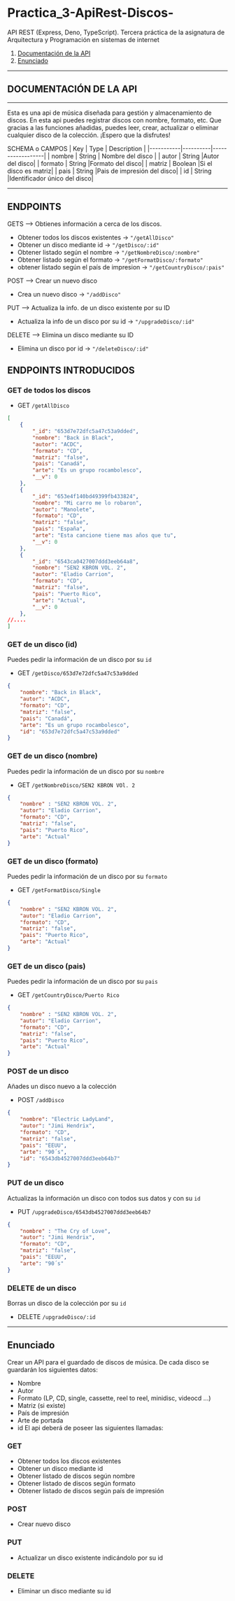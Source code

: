 # Practica_3-ApiRest-Discos-
API REST (Express, Deno, TypeScript).  Tercera práctica de la asignatura de Arquitectura y Programación en sistemas de internet
1. [Documentación de la API](#documentacion-de-la-api)
2. [Enunciado](#enunciado)
____________________________________________________________
## DOCUMENTACIÓN DE LA API
------------------------------------------------------------
Esta es una api de música diseñada para gestión y almacenamiento de discos. En esta api puedes registrar discos con nombre, formato, 
etc. Que gracias a las funciones añadidas, puedes leer, crear, actualizar o eliminar cualquier disco de la colección.
¡Espero que la disfrutes!

SCHEMA o CAMPOS
|    Key    |    Type  |    Description   |
|-----------|----------|------------------|
|   nombre  |  String  | Nombre del disco |
|   autor   |  String  |Autor del disco|
|  formato  |  String  |Formato del disco|
|  matriz   |  Boolean |Si el disco es matriz|
|    pais   |  String  |Pais de impresión del disco|
|    id     |  String  |Identificador único del disco|
_____________________________________________________________
## ENDPOINTS
GETS --> Obtienes información a cerca de los discos.
- Obtener todos los discos existentes -> ``` "/getAllDisco" ```
- Obtener un disco mediante id -> ``` "/getDisco/:id" ```
- Obtener listado según el nombre -> ``` "/getNombreDisco/:nombre" ```
- Obtener listado según el formato -> ``` "/getFormatDisco/:formato" ```
- obtener listado según el país de impresion -> ``` "/getCountryDisco/:pais" ```

POST --> Crear un nuevo disco
- Crea un nuevo disco -> ``` "/addDisco" ```

PUT --> Actualiza la info. de un disco existente por su ID
- Actualiza la info de un disco por su id -> ``` "/upgradeDisco/:id" ```

DELETE --> Elimina un disco mediante su ID
- Elimina un disco por id -> ``` "/deleteDisco/:id" ```

## ENDPOINTS INTRODUCIDOS
### GET de todos los discos
- GET `/getAllDisco`
````json
[
    {
        "_id": "653d7e72dfc5a47c53a9dded",
        "nombre": "Back in Black",
        "autor": "ACDC",
        "formato": "CD",
        "matriz": "false",
        "pais": "Canadá",
        "arte": "Es un grupo rocambolesco",
        "__v": 0
    },
    {
        "_id": "653e4f140bd49399fb433824",
        "nombre": "Mi carro me lo robaron",
        "autor": "Manolete",
        "formato": "CD",
        "matriz": "false",
        "pais": "España",
        "arte": "Esta cancione tiene mas años que tu",
        "__v": 0
    },
    {
        "_id": "6543ca0427007ddd3eeb64a8",
        "nombre": "SEN2 KBRON VOL. 2",
        "autor": "Eladio Carrion",
        "formato": "CD",
        "matriz": "false",
        "pais": "Puerto Rico",
        "arte": "Actual",
        "__v": 0
    },
//....
]
````
### GET de un disco (id)
Puedes pedir la información de un disco por su `id`
- GET `/getDisco/653d7e72dfc5a47c53a9dded`
````json
{
    "nombre": "Back in Black",
    "autor": "ACDC",
    "formato": "CD",
    "matriz": "false",
    "pais": "Canadá",
    "arte": "Es un grupo rocambolesco",
    "id": "653d7e72dfc5a47c53a9dded"
}
````
### GET de un disco (nombre)
Puedes pedir la información de un disco por su `nombre`
- GET `/getNombreDisco/SEN2 KBRON VOl. 2`
````json
{
    "nombre" : "SEN2 KBRON VOL. 2",
    "autor": "Eladio Carrion",
    "formato": "CD",
    "matriz": "false",
    "pais": "Puerto Rico",
    "arte": "Actual"
}
````
### GET de un disco (formato)
Puedes pedir la información de un disco por su `formato`
- GET `/getFormatDisco/Single`
````json
{
    "nombre" : "SEN2 KBRON VOL. 2",
    "autor": "Eladio Carrion",
    "formato": "CD",
    "matriz": "false",
    "pais": "Puerto Rico",
    "arte": "Actual"
}
````
### GET de un disco (pais)
Puedes pedir la información de un disco por su `pais`
- GET `/getCountryDisco/Puerto Rico`
````json
{
    "nombre" : "SEN2 KBRON VOL. 2",
    "autor": "Eladio Carrion",
    "formato": "CD",
    "matriz": "false",
    "pais": "Puerto Rico",
    "arte": "Actual"
}
````
### POST de un disco
Añades un disco nuevo a la colección
- POST `/addDisco`
````json
{
    "nombre": "Electric LadyLand",
    "autor": "Jimi Hendrix",
    "formato": "CD",
    "matriz": "false",
    "pais": "EEUU",
    "arte": "90´s",
    "id": "6543db4527007ddd3eeb64b7"
}
````
### PUT de un disco
Actualizas la información un disco con todos sus datos y con su `id`
- PUT `/upgradeDisco/6543db4527007ddd3eeb64b7`
````json
{
    "nombre" : "The Cry of Love",
    "autor": "Jimi Hendrix",
    "formato": "CD",
    "matriz": "false",
    "pais": "EEUU",
    "arte": "90´s"
}
````
### DELETE de un disco
Borras un disco de la colección por su `id`
- DELETE `/upgradeDisco/:id`
---------------------------------------------------
## Enunciado
Crear un API para el guardado de discos de música.  De cada disco se guardarán los siguientes datos:
- Nombre
- Autor
- Formato (LP, CD, single, cassette, reel to reel, minidisc, videocd ...)
- Matriz (si existe)
- País de impresión
- Arte de portada
- id
El api deberá de poseer las siguientes llamadas:

### GET

- Obtener todos los discos existentes
- Obtener un disco mediante id
- Obtener listado de discos según nombre
- Obtener listado de discos según formato
- Obtener listado de discos según país de impresión

### POST

- Crear nuevo disco

### PUT

- Actualizar un disco existente indicándolo por su id

### DELETE

- Eliminar un disco mediante su id







  

      
      








